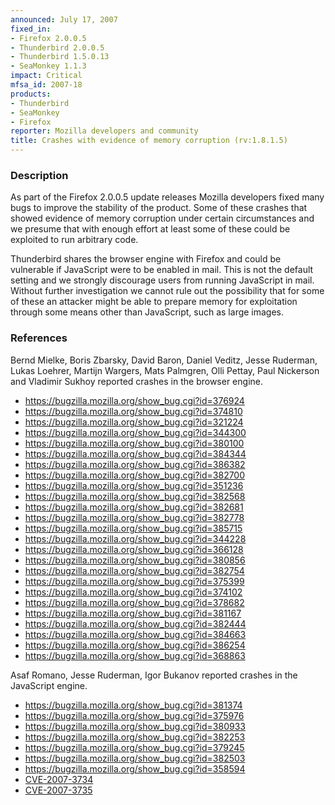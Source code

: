 ```yaml
---
announced: July 17, 2007
fixed_in:
- Firefox 2.0.0.5
- Thunderbird 2.0.0.5
- Thunderbird 1.5.0.13
- SeaMonkey 1.1.3
impact: Critical
mfsa_id: 2007-18
products:
- Thunderbird
- SeaMonkey
- Firefox
reporter: Mozilla developers and community
title: Crashes with evidence of memory corruption (rv:1.8.1.5)
---
```


<h3>Description</h3>

<p>As part of the Firefox 2.0.0.5 update releases Mozilla developers fixed many bugs to improve the stability of the product. Some of these crashes that showed evidence of memory corruption under certain circumstances and we presume that with enough effort at least some of these could be exploited to run arbitrary code.</p>

<p class="note">Thunderbird shares the browser engine with Firefox and could be vulnerable if JavaScript were to be enabled in mail. This is not the default setting and we strongly discourage users from running JavaScript in mail. Without further investigation we cannot rule out the possibility that for some of these an attacker might be able to prepare memory for exploitation through some means other than JavaScript, such as large images.</p>

<h3>References</h3>

<p>Bernd Mielke, Boris Zbarsky, David Baron, Daniel Veditz, Jesse Ruderman, Lukas Loehrer, Martijn Wargers, Mats Palmgren, Olli Pettay, Paul Nickerson and Vladimir Sukhoy reported crashes in the browser engine.</p>

<ul>
<li>
<a href="https://bugzilla.mozilla.org/show_bug.cgi?id=376924">https://bugzilla.mozilla.org/show_bug.cgi?id=376924</a></li>

<li><a href="https://bugzilla.mozilla.org/show_bug.cgi?id=374810">https://bugzilla.mozilla.org/show_bug.cgi?id=374810</a></li>

<li><a href="https://bugzilla.mozilla.org/show_bug.cgi?id=321224">https://bugzilla.mozilla.org/show_bug.cgi?id=321224</a></li>

<li><a href="https://bugzilla.mozilla.org/show_bug.cgi?id=344300">https://bugzilla.mozilla.org/show_bug.cgi?id=344300</a></li>

<li><a href="https://bugzilla.mozilla.org/show_bug.cgi?id=380100">https://bugzilla.mozilla.org/show_bug.cgi?id=380100</a></li>

<li><a href="https://bugzilla.mozilla.org/show_bug.cgi?id=384344">https://bugzilla.mozilla.org/show_bug.cgi?id=384344</a></li>

<li><a href="https://bugzilla.mozilla.org/show_bug.cgi?id=386382">https://bugzilla.mozilla.org/show_bug.cgi?id=386382</a></li>

<li><a href="https://bugzilla.mozilla.org/show_bug.cgi?id=382700">https://bugzilla.mozilla.org/show_bug.cgi?id=382700</a></li>

<li><a href="https://bugzilla.mozilla.org/show_bug.cgi?id=351236">https://bugzilla.mozilla.org/show_bug.cgi?id=351236</a></li>
<li><a href="https://bugzilla.mozilla.org/show_bug.cgi?id=382568">https://bugzilla.mozilla.org/show_bug.cgi?id=382568</a></li>

<li><a href="https://bugzilla.mozilla.org/show_bug.cgi?id=382681">https://bugzilla.mozilla.org/show_bug.cgi?id=382681</a></li>

<li><a href="https://bugzilla.mozilla.org/show_bug.cgi?id=382778">https://bugzilla.mozilla.org/show_bug.cgi?id=382778</a></li>

<li><a href="https://bugzilla.mozilla.org/show_bug.cgi?id=385715">https://bugzilla.mozilla.org/show_bug.cgi?id=385715</a></li>

<li><a href="https://bugzilla.mozilla.org/show_bug.cgi?id=344228">https://bugzilla.mozilla.org/show_bug.cgi?id=344228</a></li>

<li><a href="https://bugzilla.mozilla.org/show_bug.cgi?id=366128">https://bugzilla.mozilla.org/show_bug.cgi?id=366128</a></li>

<li><a href="https://bugzilla.mozilla.org/show_bug.cgi?id=380856">https://bugzilla.mozilla.org/show_bug.cgi?id=380856</a></li>

<li><a href="https://bugzilla.mozilla.org/show_bug.cgi?id=382754">https://bugzilla.mozilla.org/show_bug.cgi?id=382754</a></li>

<li><a href="https://bugzilla.mozilla.org/show_bug.cgi?id=375399">https://bugzilla.mozilla.org/show_bug.cgi?id=375399</a></li>

<li><a href="https://bugzilla.mozilla.org/show_bug.cgi?id=374102">https://bugzilla.mozilla.org/show_bug.cgi?id=374102</a></li>

<li><a href="https://bugzilla.mozilla.org/show_bug.cgi?id=378682">https://bugzilla.mozilla.org/show_bug.cgi?id=378682</a></li>

<li><a href="https://bugzilla.mozilla.org/show_bug.cgi?id=381167">https://bugzilla.mozilla.org/show_bug.cgi?id=381167</a></li>

<li><a href="https://bugzilla.mozilla.org/show_bug.cgi?id=382444">https://bugzilla.mozilla.org/show_bug.cgi?id=382444</a></li>

<li><a href="https://bugzilla.mozilla.org/show_bug.cgi?id=384663">https://bugzilla.mozilla.org/show_bug.cgi?id=384663</a></li>

<li><a href="https://bugzilla.mozilla.org/show_bug.cgi?id=386254">https://bugzilla.mozilla.org/show_bug.cgi?id=386254</a></li>

<li><a href="https://bugzilla.mozilla.org/show_bug.cgi?id=368863">https://bugzilla.mozilla.org/show_bug.cgi?id=368863</a></li>
</ul>

<p>Asaf Romano, Jesse Ruderman, Igor Bukanov reported crashes in the JavaScript engine.</p>

<ul>
<li><a href="https://bugzilla.mozilla.org/show_bug.cgi?id=381374">https://bugzilla.mozilla.org/show_bug.cgi?id=381374</a></li>

<li><a href="https://bugzilla.mozilla.org/show_bug.cgi?id=375976">https://bugzilla.mozilla.org/show_bug.cgi?id=375976</a></li>

<li><a href="https://bugzilla.mozilla.org/show_bug.cgi?id=380933">https://bugzilla.mozilla.org/show_bug.cgi?id=380933</a></li>

<li><a href="https://bugzilla.mozilla.org/show_bug.cgi?id=382253">https://bugzilla.mozilla.org/show_bug.cgi?id=382253</a></li>

<li><a href="https://bugzilla.mozilla.org/show_bug.cgi?id=379245">https://bugzilla.mozilla.org/show_bug.cgi?id=379245</a></li>

<li><a href="https://bugzilla.mozilla.org/show_bug.cgi?id=382503">https://bugzilla.mozilla.org/show_bug.cgi?id=382503</a></li>

<li><a href="https://bugzilla.mozilla.org/show_bug.cgi?id=358594">https://bugzilla.mozilla.org/show_bug.cgi?id=358594</a><br/></li>

<li><a class="ex-ref" href="http://nvd.nist.gov/nvd.cfm?cvename=CVE-2007-3734">CVE-2007-3734</a></li>
<li><a class="ex-ref" href="http://nvd.nist.gov/nvd.cfm?cvename=CVE-2007-3735">CVE-2007-3735</a></li>
</ul>



